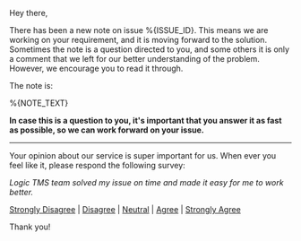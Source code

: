 Hey there,

There has been a new note on issue %{ISSUE_ID}. This means we are working on your requirement, and it is moving forward to the solution. Sometimes the note is a question directed to you, and some others it is only a comment that we left for our better understanding of the problem. However, we encourage you to read it through.

The note is:

%{NOTE_TEXT}

**In case this is a question to you, it's important that you answer it as fast as possible, so we can work forward on your issue.**

---

Your opinion about our service is super important for us. When ever you feel like it, please respond the following survey:

*Logic TMS team solved my issue on time and made it easy for me to work better.*

[Strongly Disagree](https://delighted.com/t/BRYwxLyH/1?issue_id=%{ISSUE_ID}) | [Disagree](https://delighted.com/t/BRYwxLyH/2?issue_id=%{ISSUE_ID}) | [Neutral](https://delighted.com/t/BRYwxLyH/3?issue_id=%{ISSUE_ID}) | [Agree](https://delighted.com/t/BRYwxLyH/4?issue_id=%{ISSUE_ID}) | [Strongly Agree](https://delighted.com/t/BRYwxLyH/5?issue_id=%{ISSUE_ID})

Thank you!
